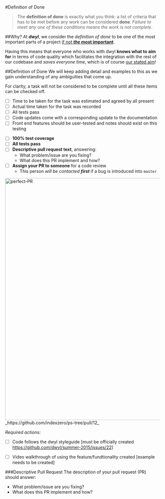 #Definition of Done

>The **definition of done** is exactly what you think: a list of criteria that has to be met before any work can be considered **done**. _Failure to meet any one of these conditions means the work is not complete_.

##Why?
At **_dwyl_**, we consider the _definition of done_ to be one of the most important parts of a project [if not **_the_ most important**](https://github.com/dwyl/summer-2015/issues/42).
 
Having this means that everyone who works with dwyl **knows what to aim for** in terms of code quality which facilitates the integration with the rest of our codebase and _saves everyone time_, which is of course [our stated aim](https://github.com/dwyl/start-here/blob/master/manifesto.md)!

##Definition of Done
We will keep adding detail and examples to this as we gain understanding of any ambiguities that come up.

For clarity, a task will not be considered to be complete until all these items can be checked off.
- [ ] Time to be taken for the task was estimated and agreed by all present
- [ ] Actual time taken for the task was recorded
- [ ] All tests pass
- [ ] Code updates come with a corresponding update to the documentation
- [ ] Front end features should be user-tested and notes should exist on this testing
* [ ] **100% test coverage**
* [ ] **All tests pass**
* [ ] **Descriptive pull request text**, answering:
  + What problem/issue are you fixing?
  + What does this PR implement and how? 
* [ ] **Assign your PR to someone** for a code review
  + This person _will be contacted **first**_ if a bug is introduced into `master` 

<img width="786" alt="perfect-PR" src="https://cloud.githubusercontent.com/assets/4185328/9028359/1804d5f2-396e-11e5-9a27-ffc14fad9f36.png">
_https://github.com/indexzero/ps-tree/pull/12_


_Required actions:_
- [ ] Code follows the dwyl styleguide [must be officially created https://github.com/dwyl/summer-2015/issues/22]
- [ ] Video walkthrough of using the feature/fundtionality created [example needs to be created]


###Descriptive Pull Request
The description of your pull request (PR) should answer:
+ What problem/issue are you fixing?
+ What does this PR implement and how? 
